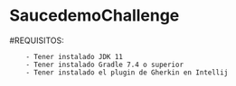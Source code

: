 # SaucedemoChallenge

#REQUISITOS:

		- Tener instalado JDK 11 
		- Tener instalado Gradle 7.4 o superior
		- Tener instalado el plugin de Gherkin en Intellij
